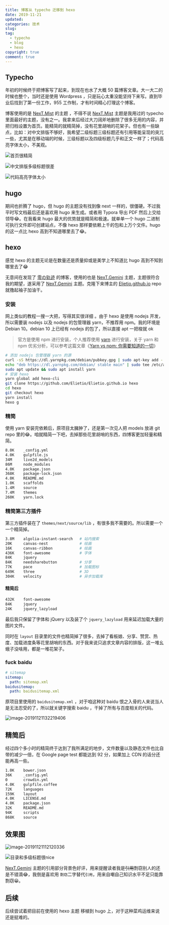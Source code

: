 ```yaml
---
title: 博客从 typecho 迁移到 hexo
date: 2019-11-21
updated:
categories: 技术
slug:  
tag:
  - typecho
  - blog
  - hexo
copyright: true
comment: true
---
```


## Typecho

年初的时候终于把博客写了起来，到现在也水了大概 50 篇博客文章。大一大二的时候也整个，当时还是使用 Wordpress ，只是玩心太重没能坚持下来写。直到毕业后找到了第一份工作，955 工作制，才有时间精心打理这个博客。

博客使用的是  [NexT.Mist](https://github.com/zgq354/typecho-theme-next) 的主题 ，不得不说 [NexT.Mist](https://github.com/zgq354/typecho-theme-next)  主题是我用过的 typecho 里面最好的主题，没有之一。我拿来后经过大刀阔斧地删除了很多无用的内容，并把归档设置为首页。能精简的就精简掉，没有花里胡哨的花架子。但也有一些缺点，比如：对中文排版不够好，我希望二级标题三级标题还有引用等能呈现的突兀一些，尤其是在移动端的时候，三级标题以及四级标题几乎和正文一样了；代码高亮字体太小，不美观。

![首页很精简](https://img.502.li/image-20191121112230084.png)

![中文排版多级标题很差](https://img.502.li/image-20191121112335945.png)

![代码高亮字体太小](https://img.502.li/image-20191121112940929.png)

## hugo

期间也折腾了 hugo，但 hugo 的主题没有找到像 next 一样的，很僵硬。不过我平时写文档最后还是喜欢用  hugo 来生成。或者用 Typora 导出 PDF 然后上交给领导😂。在我看来 hugo 最大的优势就是精简和极速。就单单一个 hugo 二进制可执行文件即可创建站点，不像 hexo 那样要依赖上千的包和上万个文件。hugo 的这一点比 hexo 高到不知道哪里去了😂。

## hexo

感觉 hexo 的主题无论是在数量还是质量抑或是美学上不知道比 hugo 高到不知到哪里去了😂

无意间在发现了  [零の轨迹](https://www.elietio.xyz/)  的博客，使用的也是   [NexT.Gemini](https://theme-next.org/)  主题，主题很符合我的期望，遂采用了   [NexT.Gemini](https://theme-next.org/)  主题。克隆下来博主的 [Elietio.github.io](https://github.com/Elietio/Elietio.github.io) repo 就撸起袖子加油干。

### 安装

 网上类似的教程一搜一大把，写得其实很详细 。由于 hexo 是使用 nodejs 开发，所以需要装 nodejs 以及 nodejs 的包管理器 yarn，不推荐用 npm。我的环境是 Debian 10。debian 10 上已经有 nodejs 的包了，所以直接 apt 一把梭就 ok 

>  官方是使用 npm 进行安装，个人推荐使用 [yarn](https://yarnpkg.com/zh-Hans/) 进行安装，关于 yarn 和 npm 优劣分析，可以参考这篇文章《[Yarn vs npm: 你需要知道的一切](http://web.jobbole.com/88459/)》 

```bash
# 添加 nodejs 包管理器 yarn 的源
curl -sS https://dl.yarnpkg.com/debian/pubkey.gpg | sudo apt-key add -
echo "deb https://dl.yarnpkg.com/debian/ stable main" | sudo tee /etc/apt/sources.list.d/yarn.list
sudo apt update && sudo apt install yarn
# 安装 hexo
yarn global add hexo-cli
git clone https://github.com/Elietio/Elietio.github.io hexo
cd hexo
git checkout hexo
yarn install
hexo g
```

### 精简

使用 yarn 安装完依赖后，原项目太臃肿了，还是第一次见人把 models 放进 git repo 里的😂。咱就精简一下吧，去掉那些花里胡哨的东西，四博客更加轻量和精简。

```bash
8.0K    _config.yml
4.0K    gulpfile.js
34M     live2d_models
86M     node_modules
4.0K    package.json
368K    package-lock.json
4.0K    README.md
1.0K    scaffolds
1.4M    source
7.4M    themes
260K    yarn.lock
```

### 精简第三方插件

第三方插件装在了 `themes/next/source/lib` ，有很多我不需要的。所以需要一个一个精简掉。

```bash
3.8M    algolia-instant-search   # 站内搜索
20K     canvas-nest              # 绘画
16K     canvas-ribbon            # 绘画
436K    font-awesome             # 字体
84K     jquery
84K     needsharebutton          # 分享
77K     pace                     # 加载图标
649K    three                    # 3D
304K    velocity                 # 异步加载库
```

#### 精简后

```bash
432K    font-awesome
84K     jquery
24K     jquery_lazyload
```

最后我只保留了字体和  jQuery 以及装了个 `jquery_lazyload` 用来延迟加载大量的图片文件。

同时在 `layout` 目录里的文件也精简掉了很多，去掉了看板娘、分享、赞赏、热度、加载进度条等花里胡哨的东西。对于我来说只追求文章内容的排版，这一堆幺蛾子没啥用，都是一堆花架子。

### fuck baidu



```yaml
# sitemap
sitemap:
  path: sitemap.xml
baidusitemap:
  path: baidusitemap.xml
```

原项目里使用的 `baidusitemap.xml` ，对于咱这种对 baidu 恨之入骨的人来说当人是无法忍受的了，所以就关键字搜索 baidu ，干掉了所有与百度相关的代码。

![image-20191121132219406](https://img.502.li/image-20191121132219406.png)

## 精简后

经过四个多小时的精简终于达到了我所满足的地步，文件数量以及静态文件也比自带的减少一倍，在 Google page test 都能达到 92 分，如果加上 CDN 的话分还能再高一些。

```bash
1.0K    bower.json
36K     _config.yml
0       crowdin.yml
4.0K    gulpfile.coffee
72K     languages
159K    layout
4.0K    LICENSE.md
4.0K    package.json
32K     README.md
94K     scripts
868K    source
```

## 效果图



![image-20191121112120336](https://img.502.li/image-20191121112120336.png)

![目录和多级标题很nice](https://img.502.li/image-20191121112401015.png)

  [NexT.Gemini](https://theme-next.org/)  主题的引用部分背景色好评，用来提醒读者我是~~引用~~剽窃别人的还是不错滴😂，我倒是喜欢用 `剽窃`二字替代`引用`，用来自嘲自己知识水平不足只能靠剽窃😀。

## 后续

后续尝试着把目前在使用的 hexo 主题 移植到 hugo 上，对于这种菜鸡运维来说还是挺难的。
